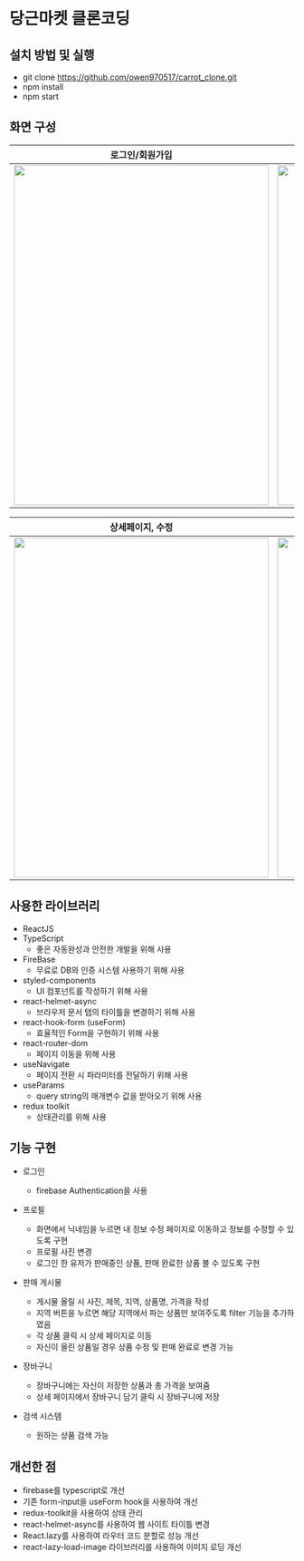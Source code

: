 # 당근마켓 클론코딩

## 설치 방법 및 실행

- git clone https://github.com/owen970517/carrot_clone.git
- npm install
- npm start

## 화면 구성

|        로그인/회원가입    |       프로필 수정     |
| :-------------------------: | :-----------------------------------------------: |
| <img width="450" height='600' src="https://github.com/owen970517/carrot_clone/assets/75247323/947e13b2-6779-4a62-864a-97f5d1431876" /> | <img width="450" height='600' src="https://github.com/owen970517/carrot_clone/assets/75247323/5945cda6-a3db-469b-aea5-dc23999b118f" />|


|          상세페이지, 수정             |     채팅, 장바구니   |
| :----------------------------: | :-----------------------------------: |
| <img width="450" height='600' src="https://github.com/owen970517/carrot_clone/assets/75247323/e625fc75-df62-4e87-9e05-94147d69792a"> | <img width="450" height='600' src="https://github.com/owen970517/carrot_clone/assets/75247323/79682c6c-dc57-4717-9b2c-9a2121cf266b"> |

## 사용한 라이브러리

- ReactJS
- TypeScript 
    - 좋은 자동완성과 안전한 개발을 위해 사용
- FireBase 
    - 무료로 DB와 인증 시스템 사용하기 위해 사용
- styled-components
    - UI 컴포넌트를 작성하기 위해 사용
- react-helmet-async 
    - 브라우저 문서 탭의 타이틀을 변경하기 위해 사용
- react-hook-form (useForm)
    - 효율적인 Form을 구현하기 위해 사용
- react-router-dom
    - 페이지 이동을 위해 사용
- useNavigate
    - 페이지 전환 시 파라미터를 전달하기 위해 사용 
- useParams
    - query string의 매개변수 값을 받아오기 위해 사용 
- redux toolkit
    - 상태관리를 위해 사용 

## 기능 구현 

- 로그인 
    - firebase Authentication을 사용 

- 프로필
    - 화면에서 닉네임을 누르면 내 정보 수정 페이지로 이동하고 정보를 수정할 수 있도록 구현 
    - 프로필 사진 변경
    - 로그인 한 유저가 판매중인 상품, 판매 완료한 상품 볼 수 있도록 구현 

- 판매 게시물 
    - 게시물 올릴 시 사진, 제목, 지역, 상품명, 가격을 작성 
    - 지역 버튼을 누르면 해당 지역에서 파는 상품만 보여주도록 filter 기능을 추가하였음
    - 각 상품 클릭 시 상세 페이지로 이동
    - 자신이 올린 상품일 경우 상품 수정 및 판매 완료로 변경 가능 

- 장바구니 
    - 장바구니에는 자신이 저장한 상품과 총 가격을 보여줌 
    - 상세 페이지에서 장바구니 담기 클릭 시 장바구니에 저장

- 검색 시스템
    - 원하는 상품 검색 가능

## 개선한 점  

- firebase를 typescript로 개선
- 기존 form-input을 useForm hook을 사용하여 개선
- redux-toolkit을 사용하여 상태 관리
- react-helmet-async를 사용하여 웹 사이트 타이틀 변경
- React.lazy를 사용하여 라우터 코드 분할로 성능 개선 
- react-lazy-load-image 라이브러리를 사용하여 이미지 로딩 개선 
